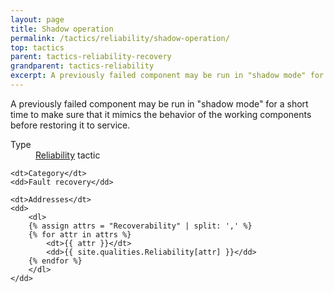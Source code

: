 ```yaml
---
layout: page
title: Shadow operation
permalink: /tactics/reliability/shadow-operation/
top: tactics
parent: tactics-reliability-recovery
grandparent: tactics-reliability
excerpt: A previously failed component may be run in "shadow mode" for a short time to make sure it mimics the behaviour of the working components before restoring it to service.
---
```


A previously failed component may be run in "shadow mode" for a short time to make sure that it mimics the behavior of the working components before restoring
it to service.

<dl>
    <dt>Type</dt>
    <dd><a href="{{ '/quality/reliability/' | relative_url }}">Reliability</a> tactic</dd>
    
    <dt>Category</dt>
    <dd>Fault recovery</dd>
    
    <dt>Addresses</dt>
    <dd>
        <dl>
        {% assign attrs = "Recoverability" | split: ',' %}
        {% for attr in attrs %}
            <dt>{{ attr }}</dt>
            <dd>{{ site.qualities.Reliability[attr] }}</dd>
        {% endfor %}
        </dl>
    </dd>
</dl>
